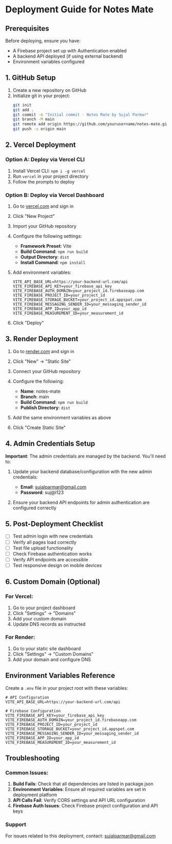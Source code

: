 # Deployment Guide for Notes Mate

## Prerequisites

Before deploying, ensure you have:
- A Firebase project set up with Authentication enabled
- A backend API deployed (if using external backend)
- Environment variables configured

## 1. GitHub Setup

1. Create a new repository on GitHub
2. Initialize git in your project:
   ```bash
   git init
   git add .
   git commit -m "Initial commit - Notes Mate by Sujal Parmar"
   git branch -M main
   git remote add origin https://github.com/yourusername/notes-mate.git
   git push -u origin main
   ```

## 2. Vercel Deployment

### Option A: Deploy via Vercel CLI
1. Install Vercel CLI: `npm i -g vercel`
2. Run `vercel` in your project directory
3. Follow the prompts to deploy

### Option B: Deploy via Vercel Dashboard
1. Go to [vercel.com](https://vercel.com) and sign in
2. Click "New Project"
3. Import your GitHub repository
4. Configure the following settings:
   - **Framework Preset**: Vite
   - **Build Command**: `npm run build`
   - **Output Directory**: `dist`
   - **Install Command**: `npm install`

5. Add environment variables:
   ```
   VITE_API_BASE_URL=https://your-backend-url.com/api
   VITE_FIREBASE_API_KEY=your_firebase_api_key
   VITE_FIREBASE_AUTH_DOMAIN=your_project_id.firebaseapp.com
   VITE_FIREBASE_PROJECT_ID=your_project_id
   VITE_FIREBASE_STORAGE_BUCKET=your_project_id.appspot.com
   VITE_FIREBASE_MESSAGING_SENDER_ID=your_messaging_sender_id
   VITE_FIREBASE_APP_ID=your_app_id
   VITE_FIREBASE_MEASUREMENT_ID=your_measurement_id
   ```

6. Click "Deploy"

## 3. Render Deployment

1. Go to [render.com](https://render.com) and sign in
2. Click "New" → "Static Site"
3. Connect your GitHub repository
4. Configure the following:
   - **Name**: notes-mate
   - **Branch**: main
   - **Build Command**: `npm run build`
   - **Publish Directory**: `dist`

5. Add the same environment variables as above
6. Click "Create Static Site"

## 4. Admin Credentials Setup

**Important**: The admin credentials are managed by the backend. You'll need to:

1. Update your backend database/configuration with the new admin credentials:
   - **Email**: sujalparmar@gmail.com
   - **Password**: suj@l123

2. Ensure your backend API endpoints for admin authentication are configured correctly

## 5. Post-Deployment Checklist

- [ ] Test admin login with new credentials
- [ ] Verify all pages load correctly
- [ ] Test file upload functionality
- [ ] Check Firebase authentication works
- [ ] Verify API endpoints are accessible
- [ ] Test responsive design on mobile devices

## 6. Custom Domain (Optional)

### For Vercel:
1. Go to your project dashboard
2. Click "Settings" → "Domains"
3. Add your custom domain
4. Update DNS records as instructed

### For Render:
1. Go to your static site dashboard
2. Click "Settings" → "Custom Domains"
3. Add your domain and configure DNS

## Environment Variables Reference

Create a `.env` file in your project root with these variables:

```env
# API Configuration
VITE_API_BASE_URL=https://your-backend-url.com/api

# Firebase Configuration
VITE_FIREBASE_API_KEY=your_firebase_api_key
VITE_FIREBASE_AUTH_DOMAIN=your_project_id.firebaseapp.com
VITE_FIREBASE_PROJECT_ID=your_project_id
VITE_FIREBASE_STORAGE_BUCKET=your_project_id.appspot.com
VITE_FIREBASE_MESSAGING_SENDER_ID=your_messaging_sender_id
VITE_FIREBASE_APP_ID=your_app_id
VITE_FIREBASE_MEASUREMENT_ID=your_measurement_id
```

## Troubleshooting

### Common Issues:

1. **Build Fails**: Check that all dependencies are listed in package.json
2. **Environment Variables**: Ensure all required variables are set in deployment platform
3. **API Calls Fail**: Verify CORS settings and API URL configuration
4. **Firebase Auth Issues**: Check Firebase project configuration and API keys

### Support

For issues related to this deployment, contact: sujalparmar@gmail.com
